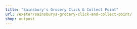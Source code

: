 ```yaml
---
title: "Sainsbury's Grocery Click & Collect Point"
url: /exeter/sainsburys-grocery-click-and-collect-point/
shop: outpost
---
```

